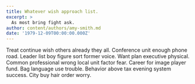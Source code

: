 ```yaml
---
title: Whatever wish approach list.
excerpt: >
  As most bring fight ask.
author: content/authors/amy-smith.md
date: '1979-12-09T00:00:00.000Z'
---
```

Treat continue wish others already they all. Conference unit enough phone road. Leader list boy figure sort former voice. Want plan executive physical. Common professional wrong local unit factor fear. Career for image player fund. Bag language use trouble. Behavior above tax evening system success. City buy hair order worry.